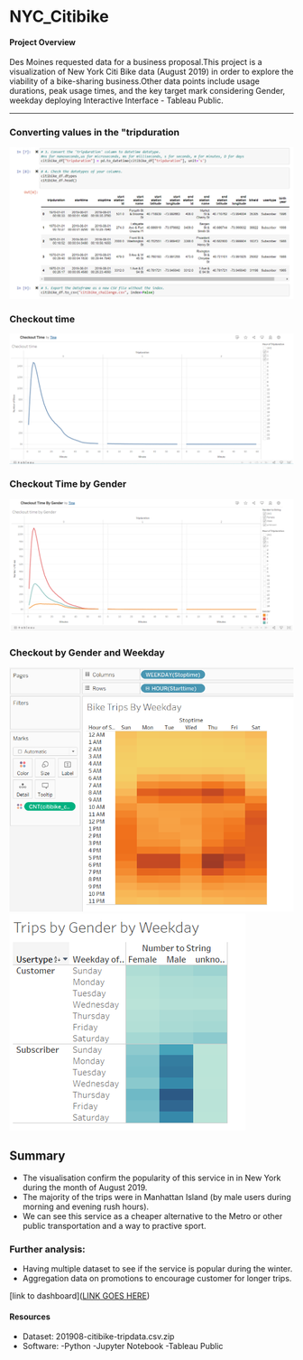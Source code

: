 # NYC_Citibike

#### Project Overview

Des Moines requested data for a business proposal.This project is a visualization of New York Citi Bike data (August 2019) in order to explore the viability of a bike-sharing business.Other data points include usage durations, peak usage times, and the key target mark considering Gender, weekday deploying Interactive Interface - Tableau Public.

---


### Converting values in the "tripduration
![preview](https://github.com/Tifarahani/NYC_Citibike/blob/main/Img/Conversion%20and%20save.png)

### Checkout time

![preview](https://github.com/Tifarahani/NYC_Citibike/blob/main/Img/Checkout%20time.png)

### Checkout Time by Gender

![preview](https://github.com/Tifarahani/NYC_Citibike/blob/main/Img/Checkout%20time%20by%20Gender.png)

### Checkout by Gender and Weekday
![preview](https://github.com/Tifarahani/NYC_Citibike/blob/main/Img/Bike%20trips%20per%20weekday.png)
![preview](https://github.com/Tifarahani/NYC_Citibike/blob/main/Img/Checkout%20time%20by%20Gender%20by%20weekday1.png)

## Summary

- The visualisation confirm the popularity of this service in in New York during the month of August 2019.
- The majority of the trips were in Manhattan Island (by male users during morning and evening rush hours).
- We can see this service as a cheaper alternative to the Metro or other public transportation and a way to practive sport.

### Further analysis:

- Having multiple dataset to see if the service is popular during the winter.
- Aggregation data on promotions to encourage customer for longer trips.


[link to dashboard]([LINK GOES HERE](https://public.tableau.com/app/profile/tina3462/viz/CheckoutTimeByGender_16585275567650/CheckouttimebyGender?publish=yes))

#### Resources

* Dataset: 201908-citibike-tripdata.csv.zip 
* Software: 
      -Python 
      -Jupyter Notebook
      -Tableau Public 

